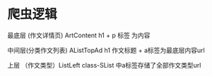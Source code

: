 # 爬虫逻辑

最底层 (作文详情页) ArtContent h1 + p 标签 为内容

中间层(分类作文列表) AListTopAd h1 作文标题 + a标签为最底层内容url

上层 （作文类型）ListLeft class-SList 中a标签存储了全部作文类型url



